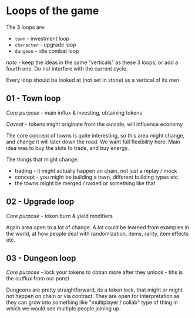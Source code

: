 # Loops of the game

The 3 loops are:
- `town` - investment loop
- `character` - upgrade loop
- `dungeon` - idle combat loop 

_note_ - keep the ideas in the same "verticals" as these 3 loops, or add a fourth one. Do not interfere with the current cycle.

Every loop should be looked at (not set in stone) as a vertical of its own

## 01 - Town loop

_Core purpose_ - main influx & investing, obtaining tokens

_Caveat_ - tokens might originate from the outside, will influence economy

The core concept of towns is quite interesting, so this area might change, and change it will later down the road. We want full flexibility here. Main idea was to buy the slots to trade, and buy energy. 

The things that might change: 
- trading - it might actually happen on chain, not just a replay / mock
- concept - you might be building a town, different building types etc.
- the towns might be merged / raided or something like that

## 02 - Upgrade loop

_Core purpose_ - token burn & yield modifiers

Again area open to a lot of change. A lot could be learned from examples in the world, at how people deal with randomization, items, rarity, item effects etc. 


## 03 - Dungeon loop

_Core purpose_ - lock your tokens to obtian more after they unlock - tihs is the outflux from our ponzi

Dungeons are pretty straightforward, its a token lock, that might or might not happen on chain or via contract.
They are open for interpretation as they can grow into something like "multiplayer / collab" type of thing in which we would see multiple people joining up. 
